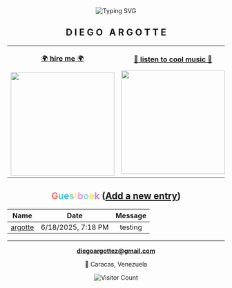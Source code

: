 <div align="center">

<img src="https://readme-typing-svg.herokuapp.com?font=Comic+Sans+MS&size=25&duration=3000&pause=1000&color=FF6B6B&background=000000&center=true&vCenter=true&multiline=true&width=600&height=80&lines=+Software+Engineer+;+Building+Cool+Stuff+" alt="Typing SVG" />

</div>

<div align="center">

## D I E G O &nbsp; A R G O T T E

</div>

<div align="center">

<table align="center">
<tr>
<td align="center" width="50%">

[🌍 **hire me** 🌍](https://github.com/argotte)

<img src="https://media.giphy.com/media/L1R1tvI9svkIWwpVYr/giphy.gif" width="240">

</td>
<td align="center" width="50%">

[🎵 **listen to cool music** 🎵](https://www.youtube.com/watch?v=dQw4w9WgXcQ)

<img src="https://media.giphy.com/media/3o7qDEq2bMbcbPRQ2c/giphy.gif" width="240">

</td>
</tr>
</table>

</div>

<div align="center">

## <span style="color: #ff6b6b">G</span><span style="color: #4ecdc4">u</span><span style="color: #45b7d1">e</span><span style="color: #96ceb4">s</span><span style="color: #ffeaa7">t</span><span style="color: #dda0dd">b</span><span style="color: #98d8c8">o</span><span style="color: #f7dc6f">o</span><span style="color: #bb8fce">k</span> ([Add a new entry](https://github.com/argotte/argotte/issues/1))

</div>

<div align="center">

<!-- Guestbook -->
| Name | Date | Message |
|:---:|:---:|:---:|
| [argotte](https://github.com/argotte) | 6/18/2025, 7:18 PM | testing |
<!-- Guestbook -->

</div>

---

<div align="center">

**diegoargottez@gmail.com**

📍 Caracas, Venezuela

</div>

<div align="center">

![Visitor Count](https://profile-counter.glitch.me/argotte/count.svg)

</div>
